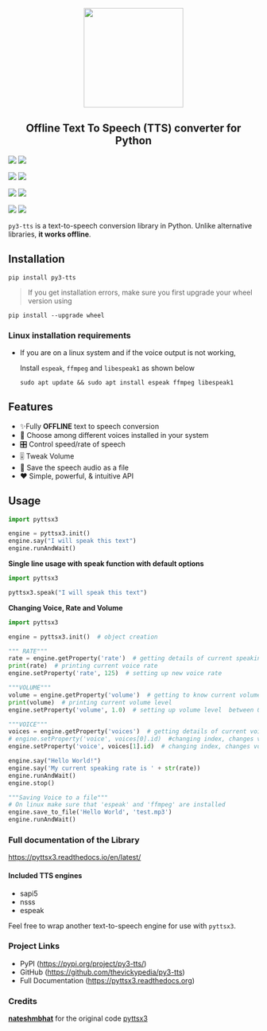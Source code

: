 <p align="center">
  <img src="https://raw.githubusercontent.com/thevickypedia/py3-tts/master/.github/logo.svg?sanitize=true" width="200px" height="200px">
</p>
<h2 align="center">Offline Text To Speech (TTS) converter for Python </h2>


[![](https://pepy.tech/badge/py3-tts)](https://pepy.tech/badge/py3-tts)
[![](https://pepy.tech/badge/py3-tts/month)](https://pepy.tech/badge/py3-tts/month)

[![](https://img.shields.io/github/languages/code-size/thevickypedia/py3-tts.svg?style=plastic)](https://github.com/thevickypedia/py3-tts)
[![](https://img.shields.io/github/license/thevickypedia/py3-tts?style=plastic)](https://github.com/thevickypedia/py3-tts)

[![](https://img.shields.io/pypi/v/py3-tts.svg?style=plastic)](https://pypi.org/project/py3-tts/)
[![](https://img.shields.io/github/languages/top/thevickypedia/py3-tts.svg?style=plastic)](https://github.com/thevickypedia/py3-tts)

[![](https://img.shields.io/badge/author-thevickypedia-green.svg)](https://github.com/thevickypedia)
[![](https://github.com/thevickypedia/py3-tts/actions/workflows/pythonpublish.yml/badge.svg)](https://github.com/thevickypedia/py3-tts/actions/workflows/pythonpublish.yml)

`py3-tts` is a text-to-speech conversion library in Python. Unlike alternative libraries, **it works offline**.

## Installation

```shell
pip install py3-tts
```

> If you get installation errors, make sure you first upgrade your wheel version using

```shell
pip install --upgrade wheel
```

### Linux installation requirements

+ If you are on a linux system and if the voice output is not working,

  Install `espeak`, `ffmpeg` and `libespeak1` as shown below

  ```shell
  sudo apt update && sudo apt install espeak ffmpeg libespeak1
  ```

## Features

- ✨Fully **OFFLINE** text to speech conversion
- 🎈 Choose among different voices installed in your system
- 🎛 Control speed/rate of speech
- 🎚 Tweak Volume
- 📀 Save the speech audio as a file
- ❤️ Simple, powerful, & intuitive API

## Usage

```python
import pyttsx3

engine = pyttsx3.init()
engine.say("I will speak this text")
engine.runAndWait()
```

**Single line usage with speak function with default options**

```python
import pyttsx3

pyttsx3.speak("I will speak this text")
```

**Changing Voice, Rate and Volume**

```python
import pyttsx3

engine = pyttsx3.init()  # object creation

""" RATE"""
rate = engine.getProperty('rate')  # getting details of current speaking rate
print(rate)  # printing current voice rate
engine.setProperty('rate', 125)  # setting up new voice rate

"""VOLUME"""
volume = engine.getProperty('volume')  # getting to know current volume level (min=0 and max=1)
print(volume)  # printing current volume level
engine.setProperty('volume', 1.0)  # setting up volume level  between 0 and 1

"""VOICE"""
voices = engine.getProperty('voices')  # getting details of current voice
# engine.setProperty('voice', voices[0].id)  #changing index, changes voices. o for male
engine.setProperty('voice', voices[1].id)  # changing index, changes voices. 1 for female

engine.say("Hello World!")
engine.say('My current speaking rate is ' + str(rate))
engine.runAndWait()
engine.stop()

"""Saving Voice to a file"""
# On linux make sure that 'espeak' and 'ffmpeg' are installed
engine.save_to_file('Hello World', 'test.mp3')
engine.runAndWait()

```

### Full documentation of the Library

https://pyttsx3.readthedocs.io/en/latest/

#### Included TTS engines

* sapi5
* nsss
* espeak

Feel free to wrap another text-to-speech engine for use with ``pyttsx3``.

### Project Links

* PyPI (https://pypi.org/project/py3-tts/)
* GitHub (https://github.com/thevickypedia/py3-tts)
* Full Documentation (https://pyttsx3.readthedocs.org)

### Credits

**[nateshmbhat](https://github.com/nateshmbhat)** for the original code [pyttsx3](https://pypi.org/project/pyttsx3/)
